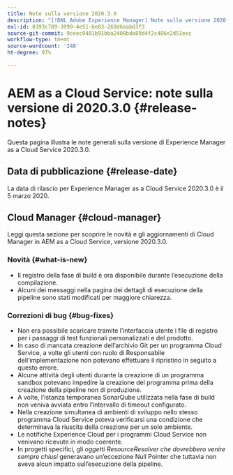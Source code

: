 ```yaml
---
title: Note sulla versione 2020.3.0
description: "[!DNL Adobe Experience Manager] Note sulla versione 2020.3.0 as a Cloud Service."
exl-id: 0393c789-3999-4e51-be83-269d6eabd3f3
source-git-commit: 9ceec0401b91bba2408bda89d4f2c486e2d51eec
workflow-type: tm+mt
source-wordcount: '248'
ht-degree: 97%

---
```


# AEM as a Cloud Service: note sulla versione di 2020.3.0 {#release-notes}

Questa pagina illustra le note generali sulla versione di Experience Manager as a Cloud Service 2020.3.0.

## Data di pubblicazione {#release-date}

La data di rilascio per Experience Manager as a Cloud Service 2020.3.0 è il 5 marzo 2020.

## Cloud Manager {#cloud-manager}

Leggi questa sezione per scoprire le novità e gli aggiornamenti di Cloud Manager in AEM as a Cloud Service, versione 2020.3.0.

### Novità {#what-is-new}

* Il registro della fase di build è ora disponibile durante l’esecuzione della compilazione.
* Alcuni dei messaggi nella pagina dei dettagli di esecuzione della pipeline sono stati modificati per maggiore chiarezza.

### Correzioni di bug  {#bug-fixes}

* Non era possibile scaricare tramite l’interfaccia utente i file di registro per i passaggi di test funzionali personalizzati e del prodotto.
* In caso di mancata creazione dell’archivio Git per un programma Cloud Service, a volte gli utenti con ruolo di Responsabile dell’implementazione non potevano effettuare il ripristino in seguito a questo errore.
* Alcune attività degli utenti durante la creazione di un programma sandbox potevano impedire la creazione del programma prima della creazione della pipeline non di produzione.
* A volte, l’istanza temporanea SonarQube utilizzata nella fase di build non veniva avviata entro l’intervallo di timeout configurato.
* Nella creazione simultanea di ambienti di sviluppo nello stesso programma Cloud Service poteva verificarsi una condizione che determinava la riuscita della creazione per un solo ambiente.
* Le notifiche Experience Cloud per i programmi Cloud Service non venivano ricevute in modo coerente.
* In progetti specifici, gli *oggetti ResourceResolver che dovrebbero venire sempre chiusi* generavano un’eccezione Null Pointer che tuttavia non aveva alcun impatto sull’esecuzione della pipeline.
